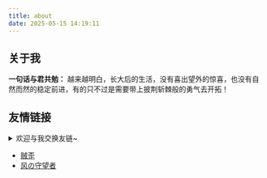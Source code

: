 ```yaml
---
title: about
date: 2025-05-15 14:19:11
---
```


## 关于我

**一句话与君共勉：**
越来越明白，长大后的生活，没有喜出望外的惊喜，也没有自然而然的稳定前进，有的只不过是需要带上披荆斩棘般的勇气去开拓！

## 友情链接


<details>
<summary>欢迎与我交换友链~</summary>
```json
{
"name": "风の守望者",
"link": "https://wind-watcher.cn/"
"avatar": "https://cdn.jsdelivr.net/gh/wind-watcher/wind-watcher.github.io@main/img/avatar.jpg"
}
```
</details>


- [贼歪](https://varzy.me)
- [风の守望者](https://wind-watcher.cn/)
